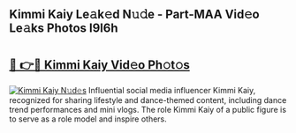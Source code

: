 ## Kimmi Kaiy Le𝚊k𝚎d N𝚞𝚍e - Part-MAA Vid𝚎o Le𝚊ks Photos I9l6h

# <h2><a href="http://fbeovda.evod.top/?m=Kimmi+Kaiy">🔗 👉🔴 Kimmi Kaiy Vid𝚎o Ph𝚘t𝚘s</a></h2>

[![Kimmi Kaiy N𝚞d𝚎s](https://i.imgur.com/8V9OHl7.gif)](http://fbeovda.evod.top/?m=Kimmi+Kaiy)
Influential social media influencer Kimmi Kaiy, recognized for sharing lifestyle and dance-themed content, including dance trend performances and mini vlogs. The role Kimmi Kaiy of a public figure is to serve as a role model and inspire others. 
